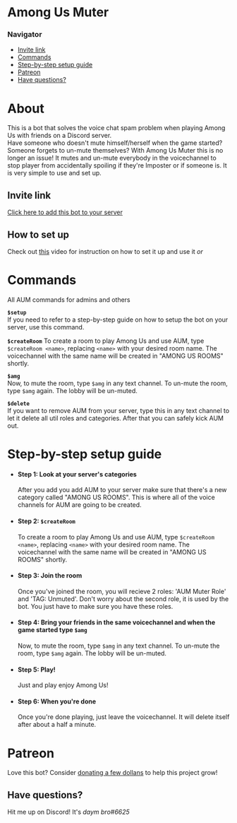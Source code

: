 # Among Us Muter
### Navigator
* [Invite link](#invite-link)
* [Commands](#commands)
* [Step-by-step setup guide](#Step-by-step-setup-guide)
* [Patreon](#patreon)
* [Have questions?](#have-questions)
# About
This is a bot that solves the voice chat spam problem when playing Among Us with friends on a Discord server.   
Have someone who doesn't mute himself/herself when the game started? Someone forgets to un-mute themselves? With Among Us Muter this is no longer an issue! It mutes and un-mute everybody in the voicechannel to stop player from accidentally spoiling if they're Imposter or if someone is. It is very simple to use and set up.
## Invite link
[Click here to add this bot to your server](https://discord.com/api/oauth2/authorize?client_id=765647669632172043&permissions=272632848&scope=bot)
## How to set up
Check out [this](https://www.youtube.com/watch?v=y4IwTTkcpc8) video for instruction on how to set it up and use it *or* 
# Commands
All AUM commands for admins and others

**`$setup`**     
If you need to refer to a step-by-step guide on how to setup the bot on your server, use this command.

**`$createRoom`**
To create a room to play Among Us and use AUM, type `$createRoom <name>`, replacing `<name>` with your desired room name. The voicechannel with the same name will be created in "AMONG US ROOMS" shortly.

**`$amg`**   
Now, to mute the room, type `$amg` in any text channel. To un-mute the room, type `$amg` again. The lobby will be un-muted.

**`$delete`**   
If you want to remove AUM from your server, type this in any text channel to let it delete all util roles and categories. After that you can safely kick AUM out.
# Step-by-step setup guide

* #### **Step 1:** Look at your server's categories
    After you add you add AUM to your server make sure that there's a new category called "AMONG US ROOMS". This is where all of the voice channels for AUM are going to be created.
* #### **Step 2:** `$createRoom`
    To create a room to play Among Us and use AUM, type `$createRoom <name>`, replacing `<name>` with your desired room name. The voicechannel with the same name will be created in "AMONG US ROOMS" shortly.
* #### **Step 3:** Join the room
    Once you've joined the room, you will recieve 2 roles: 'AUM Muter Role' and 'TAG: Unmuted'. Don't worry about the second role, it is used by the bot. You just have to make sure you have these roles.
* #### **Step 4:** Bring your friends in the same voicechannel and when the game started type `$amg`
    Now, to mute the room, type `$amg` in any text channel. To un-mute the room, type `$amg` again. The lobby will be un-muted.
* #### **Step 5:** Play!
    Just and play enjoy Among Us!
* #### **Step 6:** When you're done
    Once you're done playing, just leave the voicechannel. It will delete itself after about a half a minute.

# Patreon
Love this bot? Consider [donating a few dollans](https://www.patreon.com/da_dev) to help this project grow!

## Have questions?
Hit me up on Discord! It's *daym bro#6625*